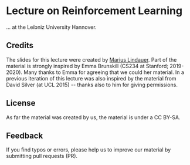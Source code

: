 # Lecture on Reinforcement Learning

... at the Leibniz University Hannover.

## Credits

The slides for this lecture were created by [Marius Lindauer](https://www.tnt.uni-hannover.de/en/staff/lindauer/). Part of the material is strongly inspired by Emma Brunskill (CS234 at Stanford; 2019-2020). Many thanks to Emma for agreeing that we could her material. In a previous iteration of this lecture was also inspired by the material from David Silver (at UCL 2015) -- thanks also to him for giving permissions.

## License

As far the material was created by us, the material is under a CC BY-SA.

## Feedback

If you find typos or errors, please help us to improve our material by submitting pull requests (PR).
